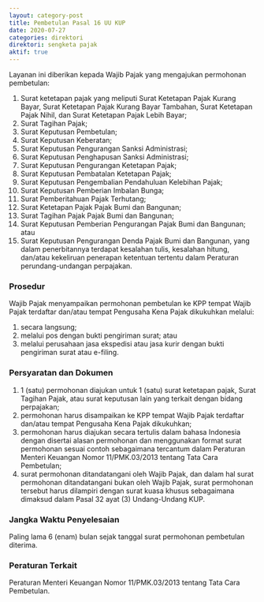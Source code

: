 ```yaml
---
layout: category-post
title: Pembetulan Pasal 16 UU KUP
date: 2020-07-27
categories: direktori
direktori: sengketa pajak
aktif: true
---
```

Layanan ini diberikan kepada Wajib Pajak yang mengajukan permohonan pembetulan:
1. Surat ketetapan pajak yang meliputi Surat Ketetapan Pajak Kurang Bayar, Surat Ketetapan Pajak Kurang Bayar Tambahan, Surat Ketetapan Pajak Nihil, dan Surat Ketetapan Pajak Lebih Bayar;
2. Surat Tagihan Pajak;
3. Surat Keputusan Pembetulan;
4. Surat Keputusan Keberatan;
5. Surat Keputusan Pengurangan Sanksi Administrasi;
6. Surat Keputusan Penghapusan Sanksi Administrasi;
7. Surat Keputusan Pengurangan Ketetapan Pajak;
8. Surat Keputusan Pembatalan Ketetapan Pajak;
9. Surat Keputusan Pengembalian Pendahuluan Kelebihan Pajak;
10. Surat Keputusan Pemberian Imbalan Bunga;
11. Surat Pemberitahuan Pajak Terhutang;
12. Surat Ketetapan Pajak Pajak Bumi dan Bangunan;
13. Surat Tagihan Pajak Pajak Bumi dan Bangunan;
14. Surat Keputusan Pemberian Pengurangan Pajak Bumi dan Bangunan; atau
15. Surat Keputusan Pengurangan Denda Pajak Bumi dan Bangunan, yang dalam  penerbitannya terdapat kesalahan tulis, kesalahan hitung, dan/atau kekeliruan penerapan ketentuan tertentu dalam Peraturan perundang-undangan perpajakan.

### Prosedur
Wajib Pajak menyampaikan permohonan pembetulan ke KPP tempat Wajib Pajak terdaftar dan/atau tempat Pengusaha Kena Pajak dikukuhkan melalui:
1. secara langsung;
2. melalui pos dengan bukti pengiriman surat; atau
3. melalui perusahaan jasa ekspedisi atau jasa kurir dengan bukti pengiriman surat atau e-filing.

### Persyaratan dan Dokumen
1. 1 (satu) permohonan diajukan untuk 1 (satu) surat ketetapan pajak, Surat Tagihan Pajak, atau surat keputusan lain yang terkait dengan bidang perpajakan;
2. permohonan harus disampaikan ke KPP tempat Wajib Pajak terdaftar dan/atau tempat Pengusaha Kena Pajak dikukuhkan;
3. permohonan harus diajukan secara tertulis dalam bahasa Indonesia dengan disertai alasan permohonan dan menggunakan format surat permohonan sesuai contoh sebagaimana tercantum dalam Peraturan Menteri Keuangan Nomor 11/PMK.03/2013 tentang Tata Cara Pembetulan;
4. surat permohonan ditandatangani oleh Wajib Pajak, dan dalam hal surat permohonan ditandatangani bukan oleh Wajib Pajak, surat permohonan tersebut harus dilampiri dengan surat kuasa khusus sebagaimana dimaksud dalam Pasal 32 ayat (3) Undang-Undang KUP.

### Jangka Waktu Penyelesaian
Paling lama 6 (enam) bulan sejak tanggal surat permohonan pembetulan diterima.

### Peraturan Terkait
Peraturan Menteri Keuangan Nomor 11/PMK.03/2013 tentang Tata Cara Pembetulan.